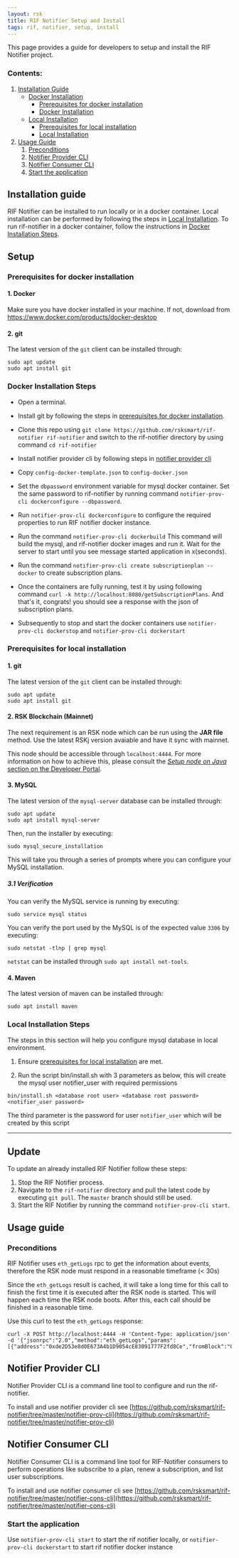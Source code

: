 ```yaml
---
layout: rsk
title: RIF Notifier Setup and Install
tags: rif, notifier, setup, install
---
```


This page provides a guide for developers to setup and install the RIF Notifier project.

### Contents:
1. [Installation Guide](#installation-guide)
	* [Docker Installation](#installation-guide)
   		* [Prerequisites for docker installation](#prerequisites-for-docker-installation)
   		* [Docker Installation](#docker-installation-steps)
	* [Local Installation](#installation-guide)
   		* [Prerequisites for local installation](#prerequisites-for-local-installation)
   		* [Local Installation](#local-installation-steps)
2. [Usage Guide](#usage-guide)   
    1. [Preconditions](#preconditions)
    2. [Notifier Provider CLI](#notifier-provider-cli)
    3. [Notifier Consumer CLI](#notifier-consumer-cli)
    4. [Start the application](#start-the-application)

## Installation guide
RIF Notifier can be installed to run locally or in a docker container. Local installation can be performed by following the steps in [Local Installation](#local-installation-steps). To run rif-notifier in a docker container, follow the instructions in [Docker Installation Steps](#docker-installation-steps).
## Setup

### Prerequisites for docker installation
#### 1. Docker
Make sure you have docker installed in your machine. If not, download from https://www.docker.com/products/docker-desktop
#### 2. git
The latest version of the `git` client can be installed through:
```shell
sudo apt update
sudo apt install git
```

### Docker Installation Steps

* Open a terminal.

* Install git by following the steps in [prerequisites for docker installation](#prerequisites-for-docker-installation).

* Clone this repo using `git clone https://github.com/rsksmart/rif-notifier rif-notifier` and switch to the rif-notifier directory by using command `cd rif-notifier`
  
* Install notifier provider cli by following steps in [notifier provider cli](#notifier-provider-cli)

* Copy `config-docker-template.json` to `config-docker.json`
  
* Set the `dbpassword` environment variable for mysql docker container. Set the same password to rif-notifier by running command `notifier-prov-cli dockerconfigure --dbpassword`.

* Run `notifier-prov-cli dockerconfigure` to configure the required properties to run RIF notifier docker instance.

* Run the command `notifier-prov-cli dockerbuild`  This command will build the mysql, and rif-notifier docker images and run it. Wait for the server to start until you see message started application in x(seconds).

* Run the command `notifier-prov-cli create subscriptionplan --docker` to create subscription plans.

* Once the containers are fully running, test it by using following command `curl -k http://localhost:8080/getSubscriptionPlans`. And that's it, congrats! you should see a response with the json of subscription plans.

* Subsequently to stop and start the docker containers use `notifier-prov-cli dockerstop` and `notifier-prov-cli dockerstart`


### Prerequisites for local installation
#### 1. git
The latest version of the `git` client can be installed through:

```shell
sudo apt update
sudo apt install git
```
#### 2. RSK Blockchain (Mainnet)
The next requirement is an RSK node which can be run using the **JAR file** method. Use the latest RSKj version avaiable and have it sync with mainnet.

This node should be accessible through `localhost:4444`. For more information on how to achieve this, please consult the [_Setup node on Java_ section on the Developer Portal](https://developers.rsk.co/rsk/node/install/java/).


#### 3. MySQL
The latest version of the `mysql-server` database can be installed through:

```shell
sudo apt update
sudo apt install mysql-server
```

Then, run the installer by executing:

```shell
sudo mysql_secure_installation
```

This will take you through a series of prompts where you can configure your MySQL installation.

##### 3.1 Verification
You can verify the MySQL service is running by executing:

```shell
sudo service mysql status
```

You can verify the port used by the MySQL is of the expected value `3306` by executing:

```shell
sudo netstat -tlnp | grep mysql
```

`netstat` can be installed through `sudo apt install net-tools`.

#### 4. Maven
The latest version of maven can be installed through:

```shell
sudo apt install maven
```



### Local Installation Steps

The steps in this section will help you configure mysql database in local environment.

1. Ensure [prerequisites for local installation](#prerequisites-for-local-installation) are met.
   
2. Run the script bin/install.sh with 3 parameters as below, this will create the mysql user notifier_user with required permissions
```
bin/install.sh <database root user> <database root password> <notifier_user password>
```
The third parameter is the password for user `notifier_user` which will be created by this script



---

## Update
To update an already installed RIF Notifier follow these steps:
1. Stop the RIF Notifier process.
2. Navigate to the `rif-notifier` directory and pull the latest code by executing `git pull`. The `master` branch should still be used.
3. Start the RIF Notifier by running the command `notifier-prov-cli start`.


## Usage guide
### Preconditions

RIF Notifier uses `eth_getLogs` rpc to get the information about events, therefore the RSK node must respond in a reasonable
timeframe (< 30s)

Since the `eth_getLogs` result is cached, it will take a long time for this call to finish the first time it is executed after the RSK node is started. This will happen each time the RSK node boots.
After this, each call should be finished in a reasonable time.

Use this curl to test the `eth_getLogs` response:
```
curl -X POST http://localhost:4444 -H 'Content-Type: application/json' -d '{"jsonrpc":"2.0","method":"eth_getLogs","params":[{"address":"0xde2D53e8d0E673A4b1D9054cE83091777F2fd8Ce","fromBlock":"0x0","toBlock":"latest"}],"id":74}'
```

## Notifier Provider CLI

Notifier Provider CLI is a command line tool to configure and run the rif-notifier. 

To install and use notifier provider cli see [https://github.com/rsksmart/rif-notifier/tree/master/notifier-prov-cli](https://github.com/rsksmart/rif-notifier/tree/master/notifier-prov-cli)

## Notifier Consumer CLI

Notifier Consumer CLI is a command line tool for RIF-Notifier consumers to perform operations like subscribe to a plan, renew a subscription, and list user subscriptions.

To install and use notifier consumer cli see [https://github.com/rsksmart/rif-notifier/tree/master/notifier-cons-cli](https://github.com/rsksmart/rif-notifier/tree/master/notifier-cons-cli) 

### Start the application

Use `notifier-prov-cli start` to start the rif notifier locally, or `notifier-prov-cli dockerstart` to start rif notifier  docker instance
